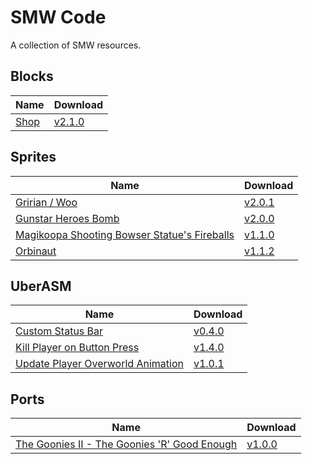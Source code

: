 # SMW Code

A collection of SMW resources.

## Blocks

| Name                  | Download                                                                                           |
| --------------------- | -------------------------------------------------------------------------------------------------- |
| [Shop](./blocks/shop) | [v2.1.0](https://github.com/zuccha/smw-code/releases/download/block%2Fshop%2F2.1.0/shop-2.1.0.zip) |

## Sprites

| Name                                                                         | Download                                                                                                                          |
| ---------------------------------------------------------------------------- | --------------------------------------------------------------------------------------------------------------------------------- |
| [Gririan / Woo](./sprites/gririan)                                           | [v2.0.1](https://github.com/zuccha/smw-code/releases/download/sprite%2Fgririan%2F2.0.1/gririan-2.0.1.zip)                         |
| [Gunstar Heroes Bomb](./sprites/gunstar_heroes_bomb)                         | [v2.0.0](https://github.com/zuccha/smw-code/releases/download/sprite%2Fgunstar_heroes_bomb%2F2.0.0/gunstar_heroes_bomb-2.0.0.zip) |
| [Magikoopa Shooting Bowser Statue's Fireballs](./sprites/magikoopa_fireball) | [v1.1.0](https://github.com/zuccha/smw-code/releases/download/sprite%2Fmagikoopa_fireball%2F1.1.0/magikoopa_fireball-1.1.0.zip)   |
| [Orbinaut](./sprites/orbinaut)                                               | [v1.1.2](https://github.com/zuccha/smw-code/releases/download/sprite%2Forbinaut%2F1.1.2/orbinaut-1.1.2.zip)                       |

## UberASM

| Name                                                                             | Download                                                                                                                                                       |
| -------------------------------------------------------------------------------- | -------------------------------------------------------------------------------------------------------------------------------------------------------------- |
| [Custom Status Bar](./uberasm/custom_status_bar)                                 | [v0.4.0](https://github.com/zuccha/smw-code/releases/download/uberasm%2Fcustom_status_bar%2F0.4.0/custom_status_bar-0.4.0.zip)                                 |
| [Kill Player on Button Press](./uberasm/kill_player_on_button_press)             | [v1.4.0](https://github.com/zuccha/smw-code/releases/download/uberasm%2Fkill_player_on_button_press%2F1.4.0/kill_player_on_button_press-1.4.0.zip)             |
| [Update Player Overworld Animation](./uberasm/update_player_overworld_animation) | [v1.0.1](https://github.com/zuccha/smw-code/releases/download/uberasm%2Fupdate_player_overworld_animation%2F1.0.1/update_player_overworld_animation-1.0.1.zip) |


## Ports

| Name                                                                                               | Download                                                                                                                                                                      |
| -------------------------------------------------------------------------------------------------- | ----------------------------------------------------------------------------------------------------------------------------------------------------------------------------- |
| [The Goonies II - The Goonies 'R' Good Enough](./ports/the_goonies_ii_-_the_goonies_r_good_enough) | [v1.0.0](https://github.com/zuccha/smw-code/releases/download/port%2Fthe_goonies_ii_-_the_goonies_r_good_enough%2F1.0.0/the_goonies_ii_-_the_goonies_r_good_enough-1.0.0.zip) |
